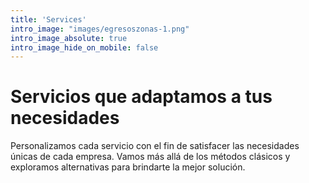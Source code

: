 ```yaml
---
title: 'Services'
intro_image: "images/egresoszonas-1.png"
intro_image_absolute: true
intro_image_hide_on_mobile: false
---
```


# Servicios que adaptamos a tus necesidades

Personalizamos cada servicio con el fin de satisfacer las necesidades únicas de cada empresa. Vamos más allá de los métodos clásicos y exploramos alternativas para brindarte la mejor solución. 